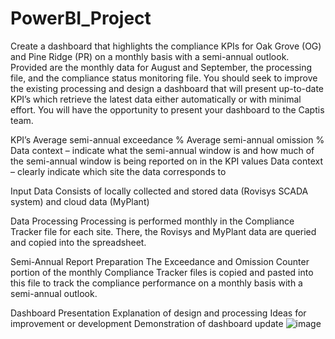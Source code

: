 # PowerBI_Project

Create a dashboard that highlights the compliance KPIs for Oak Grove (OG) and Pine Ridge (PR) on a monthly basis with a semi-annual outlook.  Provided are the monthly data for August and September, the processing file, and the compliance status monitoring file.  You should seek to improve the existing processing and design a dashboard that will present up-to-date KPI’s which retrieve the latest data either automatically or with minimal effort.  You will have the opportunity to present your dashboard to the Captis team.

KPI’s
Average semi-annual exceedance %
Average semi-annual omission %
Data context – indicate what the semi-annual window is and how much of the semi-annual window is being reported on in the KPI values
Data context – clearly indicate which site the data corresponds to

Input Data
Consists of locally collected and stored data (Rovisys SCADA system) and cloud data (MyPlant)

Data Processing
Processing is performed monthly in the Compliance Tracker file for each site.  There, the Rovisys and MyPlant data are queried and copied into the spreadsheet.

Semi-Annual Report Preparation
The Exceedance and Omission Counter portion of the monthly Compliance Tracker files is copied and pasted into this file to track the compliance performance on a monthly basis with a semi-annual outlook.

Dashboard Presentation
Explanation of design and processing
Ideas for improvement or development
Demonstration of dashboard update
![image](https://github.com/user-attachments/assets/a62120c5-aa09-4e87-8c0b-7d28112ee069)
